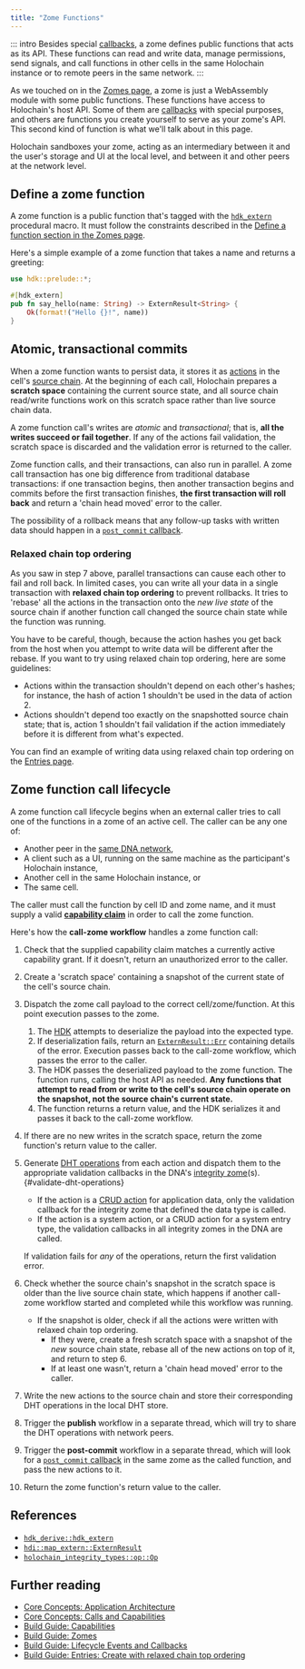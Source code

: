 ```yaml
---
title: "Zome Functions"
---
```


::: intro
Besides special [callbacks](/build/callbacks-and-lifecycle-hooks), a zome defines public functions that acts as its API. These functions can read and write data, manage permissions, send signals, and call functions in other cells in the same Holochain instance or to remote peers in the same network.
:::

As we touched on in the [Zomes page](/build/zomes/#how-a-zome-is-structured), a zome is just a WebAssembly module with some public functions. These functions have access to Holochain's host API. Some of them are [callbacks](/build/callbacks-and-lifecycle-hooks/) with special purposes, and others are functions you create yourself to serve as your zome's API. This second kind of function is what we'll talk about in this page.

Holochain sandboxes your zome, acting as an intermediary between it and the user's storage and UI at the local level, and between it and other peers at the network level.

## Define a zome function

A zome function is a public function that's tagged with the [`hdk_extern`](https://docs.rs/hdi/latest/hdi/attr.hdk_extern.html) procedural macro. It must follow the constraints described in the [Define a function section in the Zomes page](/build/zomes/#define-a-function).

Here's a simple example of a zome function that takes a name and returns a greeting:

```rust
use hdk::prelude::*;

#[hdk_extern]
pub fn say_hello(name: String) -> ExternResult<String> {
    Ok(format!("Hello {}!", name))
}
```

## Atomic, transactional commits

When a zome function wants to persist data, it stores it as [actions](/build/working-with-data/#entries-actions-and-records-primary-data) in the cell's [source chain](/build/working-with-data/#individual-state-histories-as-public-records). At the beginning of each call, Holochain prepares a **scratch space** containing the current source state, and all source chain read/write functions work on this scratch space rather than live source chain data.

A zome function call's writes are _atomic_ and _transactional_; that is, **all the writes succeed or fail together**. If any of the actions fail validation, the scratch space is discarded and the validation error is returned to the caller.

Zome function calls, and their transactions, can also run in parallel. A zome call transaction has one big difference from traditional database transactions: if one transaction begins, then another transaction begins and commits before the first transaction finishes, **the first transaction will roll back** and return a 'chain head moved' error to the caller.

The possibility of a rollback means that any follow-up tasks with written data should happen in a [`post_commit` callback](/build/callbacks-and-lifecycle-hooks/#define-a-post-commit-callback).

### Relaxed chain top ordering

As you saw in step 7 above, parallel transactions can cause each other to fail and roll back. In limited cases, you can write all your data in a single transaction with **relaxed chain top ordering** to prevent rollbacks. It tries to 'rebase' all the actions in the transaction onto the _new live state_ of the source chain if another function call changed the source chain state while the function was running.

You have to be careful, though, because the action hashes you get back from the host when you attempt to write data will be different after the rebase. If you want to try using relaxed chain top ordering, here are some guidelines:

* Actions within the transaction shouldn't depend on each other's hashes; for instance, the hash of action 1 shouldn't be used in the data of action 2.
* Actions shouldn't depend too exactly on the snapshotted source chain state; that is, action 1 shouldn't fail validation if the action immediately before it is different from what's expected.

You can find an example of writing data using relaxed chain top ordering on the [Entries page](/build/entries/#create-with-relaxed-chain-top-ordering).

## Zome function call lifecycle

A zome function call lifecycle begins when an external caller tries to call one of the functions in a zome of an active cell. The caller can be any one of:

* Another peer in the [same DNA network](/build/application-structure/#dna),
* A client such as a UI, running on the same machine as the participant's Holochain instance,
* Another cell in the same Holochain instance, or
* The same cell.

The caller must call the function by cell ID and zome name, and it must supply a valid [**capability claim**](/build/capabilities/) in order to call the zome function.

Here's how the **call-zome workflow** handles a zome function call:

<!-- TODO: Make this into a sequence diagram -->

1. Check that the supplied capability claim matches a currently active capability grant. If it doesn't, return an unauthorized error to the caller.
3. Create a 'scratch space' containing a snapshot of the current state of the cell's source chain.
4. Dispatch the zome call payload to the correct cell/zome/function. At this point execution passes to the zome.
    1. The [HDK](https://crates.io/crates/hdk) attempts to deserialize the payload into the expected type.
    2. If deserialization fails, return an [`ExternResult::Err`](https://docs.rs/hdk/latest/hdk/map_extern/type.ExternResult.html#variant.Err) containing details of the error. Execution passes back to the call-zome workflow, which passes the error to the caller.
    3. The HDK passes the deserialized payload to the zome function. The function runs, calling the host API as needed. **Any functions that attempt to read from or write to the cell's source chain operate on the snapshot, not the source chain's current state.**
    4. The function returns a return value, and the HDK serializes it and passes it back to the call-zome workflow.
5. If there are no new writes in the scratch space, return the zome function's return value to the caller.
6. Generate [DHT operations](/build/dht-operations/) from each action and dispatch them to the appropriate validation callbacks in the DNA's [integrity zome](/build/application-structure/#zome)(s). {#validate-dht-operations}
    * If the action is a [CRUD action](/build/working-with-data/#crud-metadata-graph) for application data, only the validation callback for the integrity zome that defined the data type is called.
    * If the action is a system action, or a CRUD action for a system entry type, the validation callbacks in all integrity zomes in the DNA are called.

    If validation fails for _any_ of the operations, return the first <!-- FIXME: last? that seems to be what the `fold` does --> validation error.
7. Check whether the source chain's snapshot in the scratch space is older than the live source chain state, which happens if another call-zome workflow started and completed while this workflow was running.
    * If the snapshot is older, check if all the actions were written with relaxed chain top ordering.
        * If they were, create a fresh scratch space with a snapshot of the _new_ source chain state, rebase all of the new actions on top of it, and return to step 6.
        * If at least one wasn't, return a 'chain head moved' error to the caller.
8. Write the new actions to the source chain and store their corresponding DHT operations in the local DHT store.
9. Trigger the **publish** workflow in a separate thread, which will try to share the DHT operations with network peers.
10. Trigger the **post-commit** workflow in a separate thread, which will look for a [`post_commit` callback](/build/callbacks-and-lifecycle-hooks/#define-a-post-commit-callback) in the same zome as the called function, and pass the new actions to it.
11. Return the zome function's return value to the caller.

## References

* [`hdk_derive::hdk_extern`](https://docs.rs/hdk_derive/latest/hdk_derive/attr.hdk_extern.html)
* [`hdi::map_extern::ExternResult`](https://docs.rs/hdi/latest/hdi/map_extern/type.ExternResult.html)
* [`holochain_integrity_types::op::Op`](https://docs.rs/holochain_integrity_types/latest/holochain_integrity_types/op/enum.Op.html)

## Further reading

* [Core Concepts: Application Architecture](/concepts/2_application_architecture/)
* [Core Concepts: Calls and Capabilities](/concepts/8_calls_capabilities/)
* [Build Guide: Capabilities](/build/capabilities/)
* [Build Guide: Zomes](/build/zomes/)
* [Build Guide: Lifecycle Events and Callbacks](/build/callbacks-and-lifecycle-hooks/)
* [Build Guide: Entries: Create with relaxed chain top ordering](/build/entries/#create-with-relaxed-chain-top-ordering)